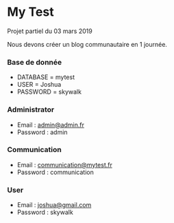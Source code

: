 # My Test

Projet partiel du 03 mars 2019

Nous devons créer un blog communautaire en 1 journée.

### Base de donnée

- DATABASE = mytest
- USER = Joshua
- PASSWORD = skywalk

### Administrator

- Email : admin@admin.fr
- Password : admin

### Communication

- Email : communication@mytest.fr
- Password : communication


### User

- Email : joshua@gmail.com
- Password : skywalk

